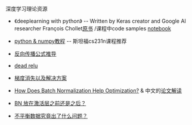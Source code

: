 深度学习理论资源

* 《deeplearning with python》 -- Written by Keras creator and Google AI researcher François Chollet[原书](https://www.manning.com/books/deep-learning-with-python) /课程中code samples [notebook](https://github.com/fchollet/deep-learning-with-python-notebooks)
  
* [python & numpy教程](http://cs231n.github.io/python-numpy-tutorial/) -- 斯坦福cs231n课程推荐

* [反向传播公式推导](https://www.cnblogs.com/charlotte77/p/5629865.html)

* [dead relu](http://www.rethink.fun/index.php/2018/05/11/dead-relu/)

* [梯度消失以及解决方案](https://zhuanlan.zhihu.com/p/33006526)

* [How Does Batch Normalization Help Optimization?](https://arxiv.org/pdf/1805.11604.pdf) & 中文的[论文解读](https://zhuanlan.zhihu.com/p/52749286)
  
* [BN 放在激活层之前还是之后？](https://www.zhihu.com/question/283715823/answer/438882036)
  
* [不平衡数据究竟出了什么问题？](https://zhuanlan.zhihu.com/p/56960799)
